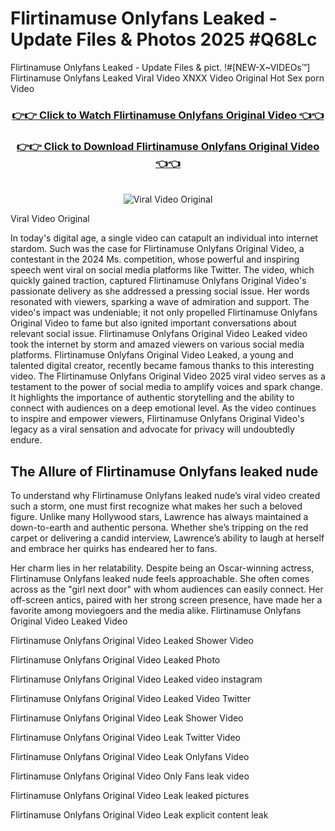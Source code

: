 # Flirtinamuse Onlyfans Leaked - Update Files & Photos 2025 #Q68Lc

Flirtinamuse Onlyfans Leaked - Update Files & pict. !#[NEW-X~VIDEOs™] Flirtinamuse Onlyfans Leaked Viral Video XNXX Video Original Hot Sex porn Video
<br>
<div align="center">
<h3><a href="https://links2leaks.com?utm_source=flirtinamuse&utm_medium=gitlong" rel="nofollow">👉👉 Click to Watch Flirtinamuse Onlyfans Original Video 👈👈</a></h3>
<h3><a href="https://links2leaks.com?utm_source=flirtinamuse&utm_medium=gitlong" rel="nofollow">👉👉 Click to Download Flirtinamuse Onlyfans Original Video 👈👈</a></h3>
<br>
<a href="https://links2leaks.com?utm_source=flirtinamuse&utm_medium=gitlong" rel="nofollow"><img src="https://i.ibb.co/Gkj2r4b/banner.png" alt="Viral Video Original" style="max-width: 100%; display: inline-block;" data-target="animated-image.originalImage"></a>
</div>

Viral Video Original

In today's digital age, a single video can catapult an individual into internet stardom. Such was the case for Flirtinamuse Onlyfans Original Video, a contestant in the 2024 Ms. competition, whose powerful and inspiring speech went viral on social media platforms like Twitter.
The video, which quickly gained traction, captured Flirtinamuse Onlyfans Original Video's passionate delivery as she addressed a pressing social issue. Her words resonated with viewers, sparking a wave of admiration and support. The video's impact was undeniable; it not only propelled Flirtinamuse Onlyfans Original Video to fame but also ignited important conversations about relevant social issue.
Flirtinamuse Onlyfans Original Video Leaked video took the internet by storm and amazed viewers on various social media platforms. Flirtinamuse Onlyfans Original Video Leaked, a young and talented digital creator, recently became famous thanks to this interesting video.
The Flirtinamuse Onlyfans Original Video 2025 viral video serves as a testament to the power of social media to amplify voices and spark change. It highlights the importance of authentic storytelling and the ability to connect with audiences on a deep emotional level. As the video continues to inspire and empower viewers, Flirtinamuse Onlyfans Original Video's legacy as a viral sensation and advocate for privacy will undoubtedly endure.

<h2>The Allure of Flirtinamuse Onlyfans leaked nude</h2>


To understand why Flirtinamuse Onlyfans leaked nude’s viral video created such a storm, one must first recognize what makes her such a beloved figure. Unlike many Hollywood stars, Lawrence has always maintained a down-to-earth and authentic persona. Whether she’s tripping on the red carpet or delivering a candid interview, Lawrence’s ability to laugh at herself and embrace her quirks has endeared her to fans.

Her charm lies in her relatability. Despite being an Oscar-winning actress, Flirtinamuse Onlyfans leaked nude feels approachable. She often comes across as the "girl next door" with whom audiences can easily connect. Her off-screen antics, paired with her strong screen presence, have made her a favorite among moviegoers and the media alike.
Flirtinamuse Onlyfans Original Video Leaked Video

Flirtinamuse Onlyfans Original Video Leaked Shower Video

Flirtinamuse Onlyfans Original Video Leaked Photo

Flirtinamuse Onlyfans Original Video Leaked video instagram

Flirtinamuse Onlyfans Original Video Leaked Video Twitter

Flirtinamuse Onlyfans Original Video Leak Shower Video

Flirtinamuse Onlyfans Original Video Leak Twitter Video

Flirtinamuse Onlyfans Original Video Leak Onlyfans Video

Flirtinamuse Onlyfans Original Video Only Fans leak video

Flirtinamuse Onlyfans Original Video Leak leaked pictures

Flirtinamuse Onlyfans Original Video Leak explicit content leak